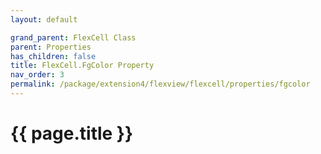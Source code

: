 ```yaml
---
layout: default

grand_parent: FlexCell Class
parent: Properties
has_children: false
title: FlexCell.FgColor Property
nav_order: 3
permalink: /package/extension4/flexview/flexcell/properties/fgcolor
---
```

# {{ page.title }}